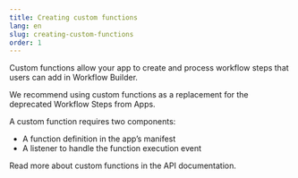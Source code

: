 ```yaml
---
title: Creating custom functions
lang: en
slug: creating-custom-functions
order: 1
---
```


<div class="section-content">
Custom functions allow your app to create and process workflow steps that users can add in Workflow Builder. 

We recommend using custom functions as a replacement for the deprecated Workflow Steps from Apps.

A custom function requires two components:

* A function definition in the app’s manifest
* A listener to handle the function execution event

Read more about custom functions in the API documentation.

</div>